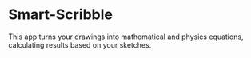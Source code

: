 # Smart-Scribble
This app turns your drawings into mathematical and physics equations, calculating results based on your sketches.
